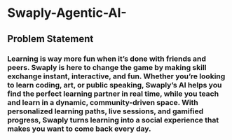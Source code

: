 # Swaply-Agentic-AI-
## Problem Statement
### Learning is way more fun when it’s done with friends and peers. Swaply is here to change the game by making skill exchange instant, interactive, and fun. Whether you’re looking to learn coding, art, or public speaking, Swaply’s AI helps you find the perfect learning partner in real time, while you teach and learn in a dynamic, community-driven space. With personalized learning paths, live sessions, and gamified progress, Swaply turns learning into a social experience that makes you want to come back every day.
